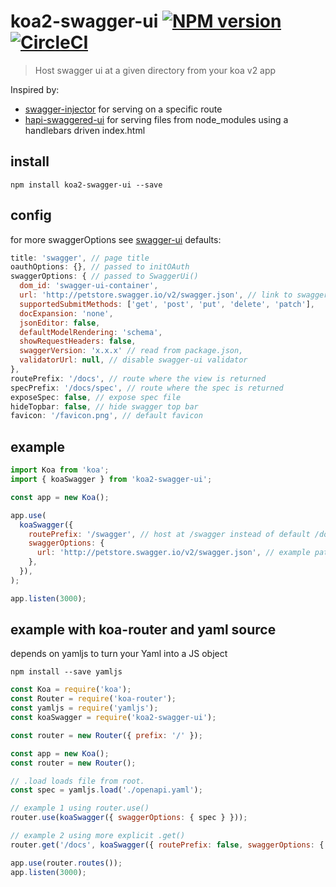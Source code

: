 # koa2-swagger-ui [![NPM version][npm-image]][npm-url] [![CircleCI](https://circleci.com/gh/scttcper/koa2-swagger-ui.svg?style=svg)](https://circleci.com/gh/scttcper/koa2-swagger-ui)

[npm-image]: https://img.shields.io/npm/v/koa2-swagger-ui.svg
[npm-url]: https://npmjs.org/package/koa2-swagger-ui
[travis-img]: https://api.travis-ci.org/scttcper/koa2-swagger-ui.svg?branch=master
[travis-url]: https://travis-ci.org/scttcper/koa2-swagger-ui
[coverage-img]: https://codecov.io/gh/scttcper/koa2-swagger-ui/branch/master/graph/badge.svg
[coverage-url]: https://codecov.io/gh/scttcper/koa2-swagger-ui

> Host swagger ui at a given directory from your koa v2 app

Inspired by:

- [swagger-injector](https://github.com/johnhof/swagger-injector) for serving on a specific route
- [hapi-swaggered-ui](https://github.com/z0mt3c/hapi-swaggered-ui) for serving files from node_modules using a handlebars driven index.html

## install

```
npm install koa2-swagger-ui --save
```

## config

for more swaggerOptions see [swagger-ui](https://github.com/swagger-api/swagger-ui#swaggerui)
defaults:

```javascript
title: 'swagger', // page title
oauthOptions: {}, // passed to initOAuth
swaggerOptions: { // passed to SwaggerUi()
  dom_id: 'swagger-ui-container',
  url: 'http://petstore.swagger.io/v2/swagger.json', // link to swagger.json
  supportedSubmitMethods: ['get', 'post', 'put', 'delete', 'patch'],
  docExpansion: 'none',
  jsonEditor: false,
  defaultModelRendering: 'schema',
  showRequestHeaders: false,
  swaggerVersion: 'x.x.x' // read from package.json,
  validatorUrl: null, // disable swagger-ui validator
},
routePrefix: '/docs', // route where the view is returned
specPrefix: '/docs/spec', // route where the spec is returned
exposeSpec: false, // expose spec file
hideTopbar: false, // hide swagger top bar
favicon: '/favicon.png', // default favicon
```

## example

```javascript
import Koa from 'koa';
import { koaSwagger } from 'koa2-swagger-ui';

const app = new Koa();

app.use(
  koaSwagger({
    routePrefix: '/swagger', // host at /swagger instead of default /docs
    swaggerOptions: {
      url: 'http://petstore.swagger.io/v2/swagger.json', // example path to json
    },
  }),
);

app.listen(3000);
```

## example with koa-router and yaml source

depends on yamljs to turn your Yaml into a JS object

```
npm install --save yamljs
```

```javascript
const Koa = require('koa');
const Router = require('koa-router');
const yamljs = require('yamljs');
const koaSwagger = require('koa2-swagger-ui');

const router = new Router({ prefix: '/' });

const app = new Koa();
const router = new Router();

// .load loads file from root.
const spec = yamljs.load('./openapi.yaml');

// example 1 using router.use()
router.use(koaSwagger({ swaggerOptions: { spec } }));

// example 2 using more explicit .get()
router.get('/docs', koaSwagger({ routePrefix: false, swaggerOptions: { spec } }));

app.use(router.routes());
app.listen(3000);
```
